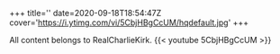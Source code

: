 +++
title=''
date=2020-09-18T18:54:47Z
cover='https://i.ytimg.com/vi/5CbjHBgCcUM/hqdefault.jpg'
+++

All content belongs to RealCharlieKirk.
{{< youtube 5CbjHBgCcUM >}}
